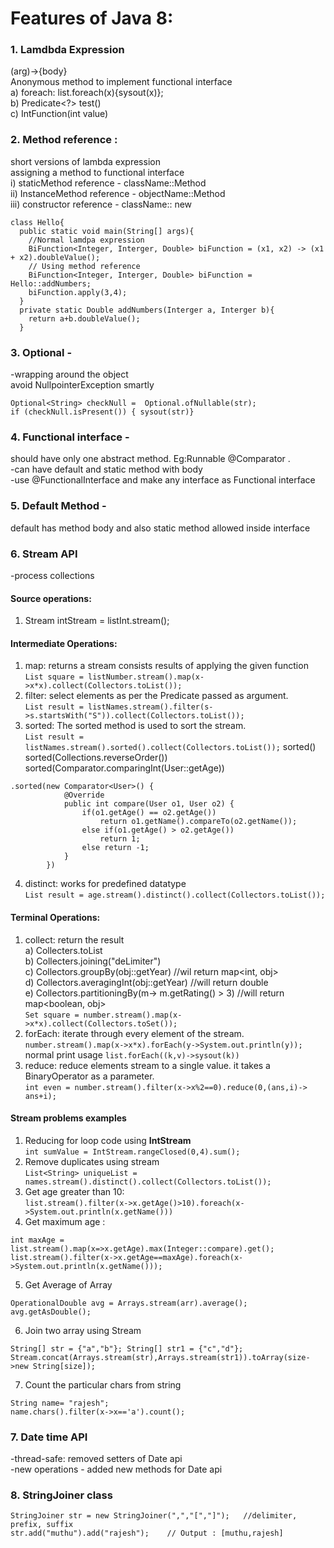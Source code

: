 
# Features of Java 8:  
### 1. Lamdbda Expression   
(arg)->{body}    
Anonymous method to implement functional interface  
	a) foreach: list.foreach(x){sysout(x)};  
	b) Predicate<?>  test()  
	c) IntFunction(int value)
 
### 2. Method reference :   
short versions of lambda expression   
assigning a method to functional interface   
	i) staticMethod reference - className::Method  
	ii) InstanceMethod reference - objectName::Method   
	iii) constructor reference - className:: new   
```
class Hello{
  public static void main(String[] args){
    //Normal lamdpa expression  	
    BiFunction<Integer, Interger, Double> biFunction = (x1, x2) -> (x1 + x2).doubleValue();
    // Using method reference  
    BiFunction<Integer, Interger, Double> biFunction = Hello::addNumbers;
    biFunction.apply(3,4);
  }
  private static Double addNumbers(Interger a, Interger b){
    return a+b.doubleValue();	
  }
```

### 3. Optional  -   
-wrapping around the object  
avoid NullpointerException smartly  
```
Optional<String> checkNull =  Optional.ofNullable(str);  
if (checkNull.isPresent()) { sysout(str)} 
```
### 4. Functional interface  -   
should have only one abstract method. Eg:Runnable @Comparator .   
-can have default and static method with body  
-use @FunctionalInterface and make any interface as Functional interface  

### 5. Default Method -   
default has method body and also static method allowed inside interface  

### 6. Stream API
-process collections  
#### Source operations:
1. Stream<Int> intStream = listInt.stream();  

#### Intermediate Operations:
1. map: returns a stream consists results of applying the given function    
 ```List square = listNumber.stream().map(x->x*x).collect(Collectors.toList());```  
2. filter: select elements as per the Predicate passed as argument.    
```List result = listNames.stream().filter(s->s.startsWith("S")).collect(Collectors.toList());```    
3. sorted: The sorted method is used to sort the stream.  
```List result = listNames.stream().sorted().collect(Collectors.toList());```
sorted()  
sorted(Collections.reverseOrder())  
sorted(Comparator.comparingInt(User::getAge))    
```
.sorted(new Comparator<User>() {
            @Override
            public int compare(User o1, User o2) {
                if(o1.getAge() == o2.getAge())
                    return o1.getName().compareTo(o2.getName());
                else if(o1.getAge() > o2.getAge())
                    return 1;
                else return -1;
            }
        })   
```

4. distinct: works for predefined datatype  
```List result = age.stream().distinct().collect(Collectors.toList());```    

#### Terminal Operations:  
1. collect: return the result       
   	a) Collecters.toList    
	b) Collecters.joining("deLimiter")    
	c) Collectors.groupBy(obj::getYear)   //wil return map<int, obj>    
	d) Collectors.averagingInt(obj::getYear)  //will return double  
	e) Collectors.partitioningBy(m-> m.getRating() > 3)   //will return map<boolean, obj>  
```Set square = number.stream().map(x->x*x).collect(Collectors.toSet());```       
2. forEach: iterate through every element of the stream.  
```number.stream().map(x->x*x).forEach(y->System.out.println(y));```   
normal print usage ```list.forEach((k,v)->sysout(k))```       
3. reduce: reduce elements stream to a single value. it takes a BinaryOperator as a parameter.     
```int even = number.stream().filter(x->x%2==0).reduce(0,(ans,i)-> ans+i);```      


#### Stream problems examples  
1. Reducing for loop code using **IntStream**    
```int sumValue = IntStream.rangeClosed(0,4).sum(); ```  
2. Remove duplicates using stream   
```List<String> uniqueList = names.stream().distinct().collect(Collectors.toList());```    
3. Get age greater than 10:   
```list.stream().filter(x->x.getAge()>10).foreach(x->System.out.println(x.getName()))```  
4. Get maximum age :   
```
int maxAge = list.stream().map(x=>x.getAge).max(Integer::compare).get();
list.stream().filter(x->x.getAge==maxAge).foreach(x->System.out.println(x.getName()));
```    
5. Get Average of Array
```
OperationalDouble avg = Arrays.stream(arr).average();
avg.getAsDouble();  
```
6. Join two array using Stream  
```
String[] str = {"a","b"}; String[] str1 = {"c","d"};
Stream.concat(Arrays.stream(str),Arrays.stream(str1)).toArray(size->new String[size]);
```
7. Count the particular chars from string  
```
String name= "rajesh";
name.chars().filter(x->x=='a').count();
```

### 7. Date time API  
-thread-safe: removed setters of Date api  
-new operations - added new methods for Date api  

### 8. StringJoiner class
```
StringJoiner str = new StringJoiner(",","[","]"); 	//delimiter, prefix, suffix
str.add("muthu").add("rajesh");    // Output : [muthu,rajesh]
```
